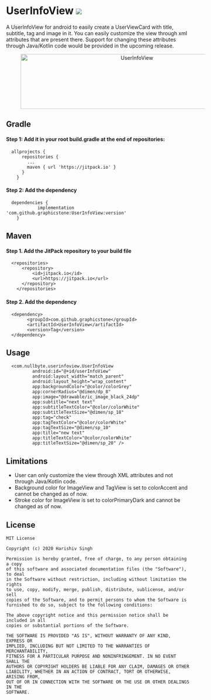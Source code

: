 # UserInfoView [![](https://jitpack.io/v/graphicstone/UserInfoView.svg)](https://jitpack.io/#graphicstone/UserInfoView)
A UserInfoView for android to easily create a UserViewCard with title, subtitle, tag and image in it. You can easily customize the view through xml attributes that are
present there. Support for changing these attributes through Java/Kotlin code would be provided in the upcoming release. 

<p align="center">
  <img src="https://raw.githubusercontent.com/graphicstone/UserInfoView/master/UserInfoView.png" width="620" height="150" title="UserInfoView" align="middle" hspace="40">
</p>

## Gradle
#### Step 1: Add it in your root build.gradle at the end of repositories:
```
  allprojects {
      repositories {
        ...
        maven { url 'https://jitpack.io' }
      }
    }
```
#### Step 2: Add the dependency
```
  dependencies {
            implementation 'com.github.graphicstone:UserInfoView:version'
    }
```

## Maven
#### Step 1. Add the JitPack repository to your build file
```
  <repositories>
      <repository>
          <id>jitpack.io</id>
          <url>https://jitpack.io</url>
      </repository>
    </repositories>
```
#### Step 2. Add the dependency
```
  <dependency>
        <groupId>com.github.graphicstone</groupId>
        <artifactId>UserInfoView</artifactId>
        <version>Tag</version>
  </dependency>
```

## Usage
```
  <com.nullbyte.userinfoview.UserInfoView
          android:id="@+id/userInfoView"
          android:layout_width="match_parent"
          android:layout_height="wrap_content"
          app:backgroundColor="@color/colorGrey"
          app:cornerRadius="@dimen/dp_8"
          app:image="@drawable/ic_image_black_24dp"
          app:subtitle="next text"
          app:subtitleTextColor="@color/colorWhite"
          app:subtitleTextSize="@dimen/sp_18"
          app:tag="check"
          app:tagTextColor="@color/colorWhite"
          app:tagTextSize="@dimen/sp_10"
          app:title="new text"
          app:titleTextColor="@color/colorWhite"
          app:titleTextSize="@dimen/sp_20" />
```

## Limitations
- User can only customize the view through XML attributes and not through Java/Kotlin code.
- Background color for ImageView and TagView is set to colorAccent and cannot be changed as of now.
- Stroke color for ImageView is set to colorPrimaryDark and cannot be changed as of now.

## License
```
MIT License

Copyright (c) 2020 Harishiv Singh

Permission is hereby granted, free of charge, to any person obtaining a copy
of this software and associated documentation files (the "Software"), to deal
in the Software without restriction, including without limitation the rights
to use, copy, modify, merge, publish, distribute, sublicense, and/or sell
copies of the Software, and to permit persons to whom the Software is
furnished to do so, subject to the following conditions:

The above copyright notice and this permission notice shall be included in all
copies or substantial portions of the Software.

THE SOFTWARE IS PROVIDED "AS IS", WITHOUT WARRANTY OF ANY KIND, EXPRESS OR
IMPLIED, INCLUDING BUT NOT LIMITED TO THE WARRANTIES OF MERCHANTABILITY,
FITNESS FOR A PARTICULAR PURPOSE AND NONINFRINGEMENT. IN NO EVENT SHALL THE
AUTHORS OR COPYRIGHT HOLDERS BE LIABLE FOR ANY CLAIM, DAMAGES OR OTHER
LIABILITY, WHETHER IN AN ACTION OF CONTRACT, TORT OR OTHERWISE, ARISING FROM,
OUT OF OR IN CONNECTION WITH THE SOFTWARE OR THE USE OR OTHER DEALINGS IN THE
SOFTWARE.
```
